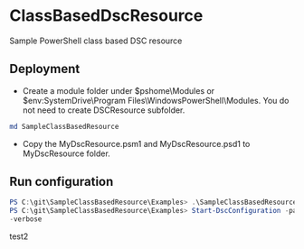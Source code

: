 # ClassBasedDscResource
Sample PowerShell class based DSC resource

## Deployment

* Create a module folder under $pshome\Modules or $env:SystemDrive\Program Files\WindowsPowerShell\Modules. You do not need to create DSCResource subfolder.
```PowerShell
md SampleClassBasedResource
```
* Copy the MyDscResource.psm1 and MyDscResource.psd1 to MyDscResource folder.

## Run configuration

```PowerShell
PS C:\git\SampleClassBasedResource\Examples> .\SampleClassBasedResourceConfiguration.ps1
PS C:\git\SampleClassBasedResource\Examples> Start-DscConfiguration -path .\SampleClassBasedResourceConfiguration -wait
-verbose
```
test2

